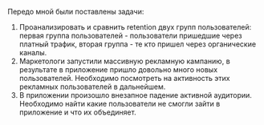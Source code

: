 Передо мной были поставлены задачи:
1. Проанализировать и сравнить retention двух групп пользователей: первая группа пользователей - пользователи пришедшие через платный трафик, вторая группа - те кто пришел через органические каналы.
2. Маркетологи запустили массивную рекламную кампанию, в результате в приложение пришло довольно много новых пользователей.
Необходимо посмотреть на активность этих рекламных пользователей в дальнейшем.
3. В приложении произошло внезапное падение активной аудитории. Необходимо найти какие пользователи не смогли зайти в приложение и что их объединяет.
